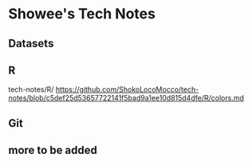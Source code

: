 # Showee's Tech Notes

## Datasets
## R
tech-notes/R/
https://github.com/ShokoLocoMocco/tech-notes/blob/c5def25d53657722141f5bad9a1ee10d815d4dfe/R/colors.md

## Git
## more to be added
